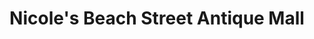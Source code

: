 ---
title: "Nicole's Beach Street Antique Mall"
url: /daytona-beach/nicoles-beach-street-antique-mall/
shop: antiques
---